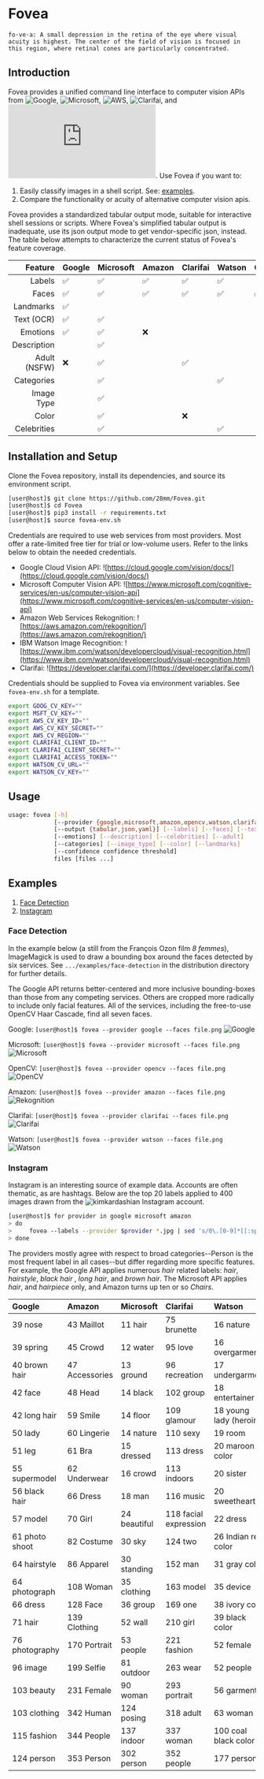 
# Fovea

`fo·ve·a: A small depression in the retina of the eye where visual acuity is highest. The center of the field of vision is focused in this region, where retinal cones are particularly concentrated.`

## Introduction

Fovea provides a unified command line interface to computer vision APIs from ![Google](https://cloud.google.com/vision/docs/), ![Microsoft](https://www.microsoft.com/cognitive-services/en-us/computer-vision-api), ![AWS](https://aws.amazon.com/rekognition/), ![Clarifai](https://developer.clarifai.com/), and ![IBM Watson](https://www.ibm.com/watson/developercloud/visual-recognition.html). Use Fovea if you want to:

1.	Easily classify images in a shell script. See: [examples](#examples).
2.	Compare the functionality or acuity of alternative computer vision apis.

Fovea provides a standardized tabular output mode, suitable for interactive shell sessions or scripts. Where Fovea's simplified tabular output is inadequate, use its json output mode to get vendor-specific json, instead. The table below attempts to characterize the current status of Fovea's feature coverage. 

| Feature      | Google | Microsoft | Amazon | Clarifai | Watson | OpenCV | Tabular   | JSON |
| ---:         |  ---   | ---       | ---    | ---      | ---    | ---    |  ---      | ---  |
| Labels       | ✅️️      | ✅    ️️     | ✅️️      |  ✅       |  ✅     |        | ✅         ️️| ✅    ️️|
| Faces        | ✅️️      | ✅️️         | ✅️️      |  ✅       |  ✅     | ✅️️      | ✅️️         | ✅️️    |
| Landmarks    | ✅      ️|           |        |          |        |        | ✅️️         | ✅️    ️|
| Text (OCR)   | ✅      | ✅️️️         |        |          |        |        | ️️❌          | ✅️️    |
| Emotions     | ✅️️      | ✅️️         | ❌️      |          |        |        | ❌          | ✅️️    |
| Description  |        | ✅️️         |        |          |        |        | ❌          | ✅️️    |
| Adult (NSFW) | ❌     | ✅️️         |        | ✅️️       |        |        | ✅️️          | ✅️️    | 
| Categories   |        | ✅️️         |        |          | ✅️️       |        | ✅️️          | ✅️️    |
| Image Type   |        | ✅️         |        |          |        |        | ❌          | ✅️    ️|
| Color        |        | ✅️️         |        | ❌       |        |        | ❌          | ✅️️    |
| Celebrities  |        | ✅         |        |          | ✅     |        | ❌          | ✅      |

## Installation and Setup

Clone the Fovea repository, install its dependencies, and source its environment script.

````bash
[user@host]$ git clone https://github.com/28mm/Fovea.git
[user@host]$ cd Fovea
[user@host]$ pip3 install -r requirements.txt
[user@host]$ source fovea-env.sh 
`````

Credentials are required to use web services from most providers. Most offer a rate-limited free tier for trial or low-volume users. Refer to the links below to obtain the needed credentials.

 * Google Cloud Vision API: ![https://cloud.google.com/vision/docs/](https://cloud.google.com/vision/docs/)
 * Microsoft Computer Vision API: ![https://www.microsoft.com/cognitive-services/en-us/computer-vision-api](https://www.microsoft.com/cognitive-services/en-us/computer-vision-api)
 * Amazon Web Services Rekognition: ![https://aws.amazon.com/rekognition/](https://aws.amazon.com/rekognition/)
 * IBM Watson Image Recognition: ![https://www.ibm.com/watson/developercloud/visual-recognition.html](https://www.ibm.com/watson/developercloud/visual-recognition.html)
 * Clarifai: ![https://developer.clarifai.com/](https://developer.clarifai.com/)

Credentials should be supplied to Fovea via environment variables. See `fovea-env.sh` for a template.

````bash
export GOOG_CV_KEY=""
export MSFT_CV_KEY=""
export AWS_CV_KEY_ID=""
export AWS_CV_KEY_SECRET=""
export AWS_CV_REGION=""
export CLARIFAI_CLIENT_ID=""
export CLARIFAI_CLIENT_SECRET=""
export CLARIFAI_ACCESS_TOKEN=""
export WATSON_CV_URL=""
export WATSON_CV_KEY=""
````

## Usage
````bash
usage: fovea [-h]
             [--provider {google,microsoft,amazon,opencv,watson,clarifai}]
             [--output {tabular,json,yaml}] [--labels] [--faces] [--text]
             [--emotions] [--description] [--celebrities] [--adult]
             [--categories] [--image_type] [--color] [--landmarks]
             [--confidence confidence threshold]
             files [files ...]
````

## Examples

 1. [Face Detection](#face-detection)
 1. [Instagram](#instagram)
  
### Face Detection

In the example below (a still from the François Ozon film *8 femmes*), ImageMagick is used to draw a bounding box around the faces detected by six services. See `.../examples/face-detection` in the distribution directory for further details.

The Google API returns better-centered and more inclusive bounding-boxes than those from any competing services. Others are cropped more radically to include only facial features. All of the services, including the free-to-use OpenCV Haar Cascade, find all seven faces.

Google: `[user@host]$ fovea --provider google --faces file.png`
![Google](examples/face-detection/7-google.png)

Microsoft: `[user@host]$ fovea --provider microsoft --faces file.png`
![Microsoft](examples/face-detection/7-microsoft.png)



OpenCV: `[user@host]$ fovea --provider opencv --faces file.png`
![OpenCV](examples/face-detection/7-opencv.png)

Amazon: `[user@host]$ fovea --provider amazon --faces file.png`
![Rekognition](examples/face-detection/7-amazon.png)

Clarifai: `[user@host]$ fovea --provider clarifai --faces file.png`
![Clarifai](examples/face-detection/7-clarifai.png)

Watson: `[user@host]$ fovea --provider watson --faces file.png`
![Watson](examples/face-detection/7-watson.png)

### Instagram

Instagram is an interesting source of example data. Accounts are often thematic, as are hashtags. Below are the top 20 labels applied to 400 images drawn from the ![kimkardashian](https://www.instagram.com/kimkardashian/?hl=en) Instagram account. 

````bash
[user@host]$ for provider in google microsoft amazon
> do
>     fovea --labels --provider $provider *.jpg | sed 's/0\.[0-9]*[[:space:]]*//g' | sort | uniq -c | sort -n | tail -20 > labels.$provider
> done
````

The providers mostly agree with respect to broad categories--Person is the most frequent label in all cases--but differ regarding more specific features. For example, the Google API applies numerous *hair* related labels: *hair*, *hairstyle*, *black hair* , *long hair*, and *brown hair*. The Microsoft API applies *hair*, and *hairpiece* only, and Amazon turns up ten or so *Chairs*.


| Google              | Amazon     | Microsoft | Clarifai | Watson |
| :---              | :---         | :---         | :--- |  :---   |
|   39 nose |   43 Maillot |   11 hair |   75 brunette | 16 nature |
|   39 spring |   45 Crowd |   12 water | 95 love  | 16 overgarment |
|   40 brown hair |   47 Accessories |   13 ground | 96 recreation | 17 undergarment | 
|   42 face |   48 Head |   14 black |  102 group | 18 entertainer |
|   42 long hair |   59 Smile |   14 floor | 109 glamour | 18 young lady (heroine) |
|   50 lady |   60 Lingerie |   14 nature |  110 sexy | 19 room |
|   51 leg |   61 Bra |   15 dressed |  113 dress | 20 maroon color |
|   55 supermodel |   62 Underwear |   16 crowd |  113 indoors |  20 sister |
|   56 black hair |   66 Dress |   18 man |  116 music | 20 sweetheart |
|   57 model |   70 Girl |   24 beautiful |  118 facial expression | 22 dress |
|   61 photo shoot |   82 Costume |   30 sky |  124 two | 26 Indian red color |
|   64 hairstyle |   86 Apparel |   30 standing |  152 man | 31 gray color |
|   64 photograph |  108 Woman |   35 clothing |  163 model | 35 device |
|   66 dress |  128 Face |   36 group |  169 one | 38 ivory color |
|   71 hair |  139 Clothing |   52 wall |  210 girl | 39 black color |
|   76 photography |  170 Portrait |   53 people |  221 fashion | 52 female |
|   96 image |  199 Selfie |   81 outdoor |  263 wear | 52 people |
|  103 beauty |  231 Female |   90 woman |  293 portrait | 56 garment |
|  103 clothing |  342 Human |  124 posing |  318 adult | 63 woman |
|  115 fashion |  344 People |  137 indoor |  337 woman | 100 coal black color |
|  124 person |  353 Person |  302 person | 352 people | 177 person |
 




